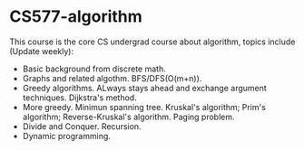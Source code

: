 # CS577-algorithm
This course is the core CS undergrad course about algorithm, topics include (Update weekly):
- Basic background from discrete math.
- Graphs and related algothm. BFS/DFS(O(m+n)).
- Greedy algorithms. ALways stays ahead and exchange argument techniques. Dijkstra's method.
- More greedy. Minimun spanning tree. Kruskal's algorithm; Prim's algorithm; Reverse-Kruskal's algorithm. Paging problem.
- Divide and Conquer. Recursion.
- Dynamic programming.
